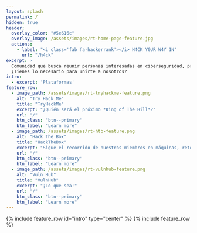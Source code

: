 ```yaml
---
layout: splash
permalink: /
hidden: true
header:
  overlay_color: "#5e616c"
  overlay_image: /assets/images/rt-home-page-feature.jpg
  actions:
    - label: "<i class='fab fa-hackerrank'></i> H4CK Y0UR W4Y 1N"
      url: "/h4ck"
excerpt: >
  Comunidad que busca reunir personas interesadas en ciberseguridad, proveyendo una espacio de colaboración y apoyo donde podamos aprender, enseñar, e inspirar a contribuir en mejorar la conciencia y el nivel técnico de ciberseguridad en la República Dominicana y el mundo.<br/>
  ¿Tienes lo necesario para unirte a nosotros?
intro: 
  - excerpt: 'Plataformas'
feature_row:
  - image_path: /assets/images/rt-tryhackme-feature.png
    alt: "Try Hack Me"
    title: "TryHackMe"
    excerpt: "¿Quién será el próximo *King of The Hill*?"
    url: "/"
    btn_class: "btn--primary"
    btn_label: "Learn more"
  - image_path: /assets/images/rt-htb-feature.png
    alt: "Hack The Box"
    title: "HackTheBox"
    excerpt: "Sigue el recorrido de nuestros miembros en máquinas, retos y CTF de HackTheBox."
    url: "/"
    btn_class: "btn--primary"
    btn_label: "Learn more"
  - image_path: /assets/images/rt-vulnhub-feature.png
    alt: "Vuln Hub"
    title: "VulnHub"
    excerpt: "¡Lo que sea!"
    url: "/"
    btn_class: "btn--primary"
    btn_label: "Learn more"      
---
```


{% include feature_row id="intro" type="center" %}
{% include feature_row %}
